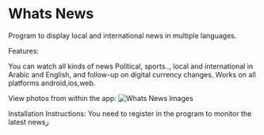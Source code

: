 # Whats News

Program to display local and international news in multiple languages.

 
Features:

You can watch all kinds of news
Political, sports.., local and international in Arabic and English, and follow-up on digital currency changes.
Works on all platforms android,ios,web.


View photos from within the app:
![Whats News Images](https://user-images.githubusercontent.com/88506816/128529216-1f813c5f-1fb4-4570-8393-548de2ff7fce.gif)

Installation Instructions:
You need to register in the program to monitor the latest newsز

